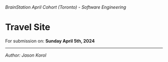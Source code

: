 *BrainStation April Cohort (Toronto) - Software Engineering*

# Travel Site

For submission on: **Sunday April 5th, 2024**

---

*Author: Jason Korol*
